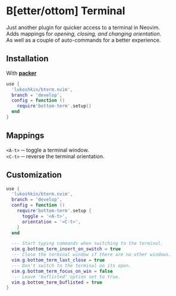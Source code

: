 # B[etter/ottom] Terminal

Just another plugin for quicker access to a terminal in Neovim.  
Adds mappings for _opening, closing, and changing orientation_.  
As well as a couple of auto-commands for a better experience.


## Installation

With [**packer**](https://github.com/wbthomason/packer.nvim)

```lua
use {
  'lukoshkin/bterm.nvim',
  branch = 'develop',
  config = function ()
    require'bottom-term'.setup()
  end
}
```

## Mappings

`<A-t>` ─ toggle a terminal window.  
`<C-t>` ─ reverse the terminal orientation.

## Customization
```lua
use {
  'lukoshkin/bterm.nvim',
  branch = 'develop',
  config = function ()
    require'bottom-term'.setup {
      toggle = '<A-t>',
      orientation = '<C-t>',
    }
  end

  --- Start typing commands when switching to the terminal.
  vim.g.bottom_term_insert_on_switch = true
  --- Close the terminal window if there are no other windows.
  vim.g.bottom_term_last_close = true
  --- Don't switch to the terminal on its open.
  vim.g.bottom_term_focus_on_win = false
  --- Leave 'buflisted' option set to true.
  vim.g.bottom_term_buflisted = true
}
```
